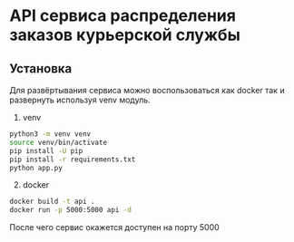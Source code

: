 # API сервиса распределения заказов курьерской службы

## Установка

Для развёртывания сервиса можно воспользоваться как docker так и развернуть используя venv модуль.

1. venv

```bash
python3 -m venv venv
source venv/bin/activate
pip install -U pip
pip install -r requirements.txt
python app.py
```

2. docker

```bash
docker build -t api .
docker run -p 5000:5000 api -d
```

После чего сервис окажется доступен на порту 5000